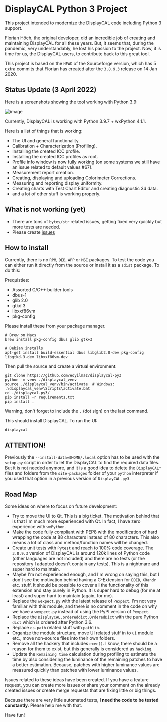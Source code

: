 DisplayCAL Python 3 Project
===========================

This project intended to modernize the DisplayCAL code including Python 3 support.

Florian Höch, the original developer, did an incredible job of creating and maintaining
DisplayCAL for all these years. But, it seems that, during the pandemic, very
understandably, he lost his passion to the project. Now, it is time for us, the
DisplayCAL users, to contribute back to this great tool.

This project is based on the ``HEAD`` of the Sourceforge version, which has 5 extra
commits that Florian has created after the ``3.8.9.3`` release on 14 Jan 2020.

Status Update (3 April 2022)
----------------------------

Here is a screenshots showing the tool working with Python 3.9:

![image](https://user-images.githubusercontent.com/1786804/161440351-9d25ce84-d51b-4efc-90b8-7d8b2d031ad6.png)

Currently, DisplayCAL is working with Python 3.9.7 + wxPython 4.1.1.

Here is a list of things that is working:

- The UI and general functionality.
- Calibration + Characterization (Profiling).
- Installing the created ICC profile.
- Installing the created ICC profiles as root.
- Profile info window is now fully working (on some systems we still have an issue
  related to default values #67).
- Measurement report creation.
- Creating, displaying and uploading Colorimeter Corrections.
- Measuring and reporting display uniformity.
- Creating charts with Test Chart Editor and creating diagnostic 3d data.
- and a lot of other stuff is working properly.

What is not working (yet)
-------------------------

- There are tons of ``bytes/str`` related issues, getting fixed very quickly but more
  tests are needed.
- Please create [issues](https://github.com/eoyilmaz/displaycal-py3/issues)

How to install
--------------

Currently, there is no ``RPM``, ``DEB``, ``APP`` or ``MSI`` packages. 
To test the code you can either run it directly from the source or install it as a ``sdist`` package.  To do this: 

Prequisties:
* Assorted C/C++ builder tools
* dbus-1
* glib 2.0
* gtkd 3
* libxxf86vm
* pkg-config

Please install these from your package manager. 

```shell
# Brew on Macs
brew install pkg-config dbus glib gtk+3

# Debian installs
apt-get install build-essential dbus libglib2.0-dev pkg-config libgtkd-3-dev libxxf86vm-dev
```

Then pull the source and create a virtual environment:

```shell
git clone https://github.com/eoyilmaz/displaycal-py3
python -m venv ./displaycal_venv
source ./displaycal_venv/bin/activate  # Windows: .\displaycal_venv\Scripts\activate.bat
cd ./displaycal-py3/
pip install -r requirements.txt
pip install .
```

Warning, don't forget to include the ``.`` (dot sign) on the last command.

This should install DisplayCAL. To run the UI:

```shell
displaycal
```

ATTENTION!
----------

Previously the ``--install-data=$HOME/.local`` option has to be used with the
``setup.py`` script in order to let the DisplayCAL to find the required data files. But
it is not needed anymore, and it is a good idea to delete the ``DisplayCAL*`` files and
folders from the ``site-packages`` folder of your ``python`` interpreter if you used
that option in a previous version of ``DisplayCAL-py3``.

Road Map
--------

Some ideas on where to focus on future development:

- Try to move the UI to Qt. This is a big ticket. The motivation behind that is that I'm
  much more experienced with Qt. In fact, I have zero experience with ``wxPython``.
- Make the code fully compliant with PEP8 with the modification of hard wrapping the
  code at 88 characters instead of 80 characters. This also means a lot of class and
  method/function names will be changed.
- Create unit tests with ``Pytest`` and reach to 100% code coverage. The ``3.8.9.3``
  version of DisplayCAL is around 120k lines of Python code (other languages are not
  included) and there are no tests (or the repository I adapted doesn't contain any
  tests). This is a nightmare and super hard to maintain.
- Maybe I'm not experienced enough, and I'm wrong on saying this, but I don't see the
  motivation behind having a C-Extension for ``EDID``, ``XRandr`` etc. stuff. It should
  be possible to cover all the functionality of this extension and stay purely in
  Python. It is super hard to debug (for me at least) and super hard to maintain (again,
  for me).
- Replace the ``wexpect.py`` with the latest release of ``Pexpect``. I'm not very
  familiar with this module, and there is no comment in the code on why we have
  a ``wexpect.py`` instead of using the PyPI version of ``Pexpect``.
- Replace the ``DisplayCAL.ordereddict.OrderedDict`` with the pure Python ``dict`` which
  is ordered after Python 3.6.
- Replace ``os.path`` related stuff with ``pathlib``.
- Organize the module structure, move UI related stuff in to ``ui`` module etc., move
  non-source files into their own folders.
- Remove all the hackery that includes ``exec()``. I know, there should be a reason for
  them to exist, but this generally is considered as ``hacking``.
- Update the ``Remaining time`` calculation during profiling to estimate the time by
  also considering the luminance of the remaining patches to have a better estimation.
  Because, patches with higher luminance values are measured quickly than patches with
  lower luminance values.

Issues related to these ideas have been created. If you have a feature request, you can
create more issues or share your comment on the already created issues or create merge
requests that are fixing little or big things.

Because there are very little automated tests, **I need the code to be tested
constantly**. Please help me with that.

Have fun!
